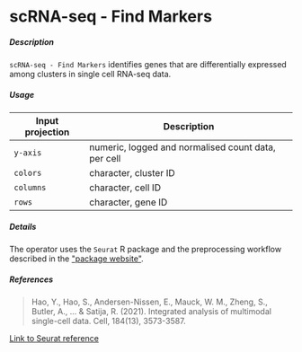 # scRNA-seq - Find Markers

##### Description

`scRNA-seq - Find Markers` identifies genes that are differentially expressed among clusters
in single cell RNA-seq data.

##### Usage

Input projection| Description
---|---
`y-axis`  | numeric, logged and normalised count data, per cell 
`colors`  | character, cluster ID
`columns` | character, cell ID
`rows`    | character, gene ID


##### Details

The operator uses the `Seurat` R package and the preprocessing workflow described in the ["package website"](https://satijalab.org/seurat/).

##### References

> Hao, Y., Hao, S., Andersen-Nissen, E., Mauck, W. M., Zheng, S., Butler, A., ... & Satija, R. (2021). Integrated analysis of multimodal single-cell data. Cell, 184(13), 3573-3587.

[Link to Seurat reference](https://doi.org/10.1016/j.cell.2021.04.048)

